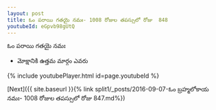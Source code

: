 ```yaml
---
layout: post
title: ఓం పరాయి గతయై నమః- 1008 రోజుల తపస్సులో రోజు  848
youtubeId: eGpvb98gUtQ
---
```

 
 
 ఓం పరాయి గతయై నమః  
 
 -  మోక్షానికి ఉత్తమ మార్గం ఎవరు 
 
  
 
  
 
 
 
 
 
 


{% include youtubePlayer.html id=page.youtubeId %}
 
[Next]({{ site.baseurl }}{% link  split1/_posts/2016-09-07-ఓం బ్రహ్మలోకాయ నమః- 1008 రోజుల తపస్సులో రోజు  847.md%})
 
